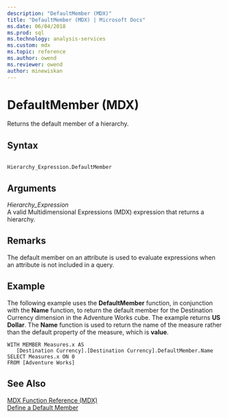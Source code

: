 ```yaml
---
description: "DefaultMember (MDX)"
title: "DefaultMember (MDX) | Microsoft Docs"
ms.date: 06/04/2018
ms.prod: sql
ms.technology: analysis-services
ms.custom: mdx
ms.topic: reference
ms.author: owend
ms.reviewer: owend
author: minewiskan
---
```

# DefaultMember (MDX)


  Returns the default member of a hierarchy.  
  
## Syntax  
  
```  
  
Hierarchy_Expression.DefaultMember  
```  
  
## Arguments  
 *Hierarchy_Expression*  
 A valid Multidimensional Expressions (MDX) expression that returns a hierarchy.  
  
## Remarks  
 The default member on an attribute is used to evaluate expressions when an attribute is not included in a query.  
  
## Example  
 The following example uses the **DefaultMember** function, in conjunction with the **Name** function, to return the default member for the Destination Currency dimension in the Adventure Works cube. The example returns **US Dollar**. The **Name** function is used to return the name of the measure rather than the default property of the measure, which is **value**.  
  
```  
WITH MEMBER Measures.x AS   
   [Destination Currency].[Destination Currency].DefaultMember.Name  
SELECT Measures.x ON 0  
FROM [Adventure Works]  
```  
  
## See Also  
 [MDX Function Reference &#40;MDX&#41;](../mdx/mdx-function-reference-mdx.md)   
 [Define a Default Member](https://docs.microsoft.com/analysis-services/multidimensional-models/attribute-properties-define-a-default-member)  
  
  
